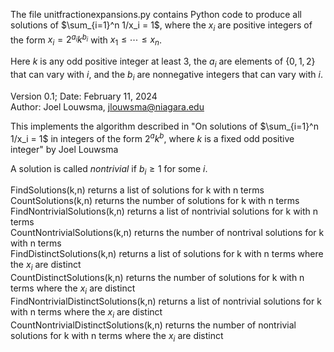 The file unitfractionexpansions.py contains Python code to produce all solutions of $\sum_{i=1}^n 1/x_i = 1$, where the $x_i$ are positive integers of the form $x_i = 2^{a_i} k^{b_i}$ with $x_1 \leq \cdots \leq x_n$.  

Here $k$ is any odd positive integer at least $3$, the $a_i$ are elements of $\{0,1,2\}$ that can vary with $i$, and the $b_i$ are nonnegative integers that can vary with $i$.  

Version 0.1; Date: February 11, 2024  
Author: Joel Louwsma, jlouwsma@niagara.edu  

This implements the algorithm described in "On solutions of $\sum_{i=1}^n 1/x_i = 1$ in integers of the form $2^a k^b$, where $k$ is a fixed odd positive integer" by Joel Louwsma  

A solution is called *nontrivial* if $b_i \geq 1$ for some $i$.  

FindSolutions(k,n) returns a list of solutions for k with n terms  
CountSolutions(k,n) returns the number of solutions for k with n terms  
FindNontrivialSolutions(k,n) returns a list of nontrivial solutions for k with n terms  
CountNontrivialSolutions(k,n) returns the number of nontrival solutions for k with n terms  
FindDistinctSolutions(k,n) returns a list of solutions for k with n terms where the $x_i$ are distinct  
CountDistinctSolutions(k,n) returns the number of solutions for k with n terms where the $x_i$ are distinct  
FindNontrivialDistinctSolutions(k,n) returns a list of nontrivial solutions for k with n terms where the $x_i$ are distinct  
CountNontrivialDistinctSolutions(k,n) returns the number of nontrivial solutions for k with n terms where the $x_i$ are distinct  
